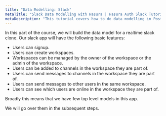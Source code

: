```yaml
---
title: "Data Modelling: Slack"
metaTitle: "Slack Data Modelling with Hasura | Hasura Auth Slack Tutorial"
metaDescription: "This tutorial covers how to do data modelling in Postgres and create tables using Hasura console for a Slack Clone"
---
```


In this part of the course, we will build the data model for a realtime slack clone. Our slack app will have the following basic features:

- Users can signup.
- Users can create workspaces.
- Workspaces can be managed by the owner of the workspace or the admin of the workspace.
- Users can be added to channels in the workspace they are part of.
- Users can send messages to channels in the workspace they are part of.
- Users can send messages to other users in the same workspace.
- Users can see which users are online in the workspace they are part of.

Broadly this means that we have few top level models in this app.

We will go over them in the subsequent steps.